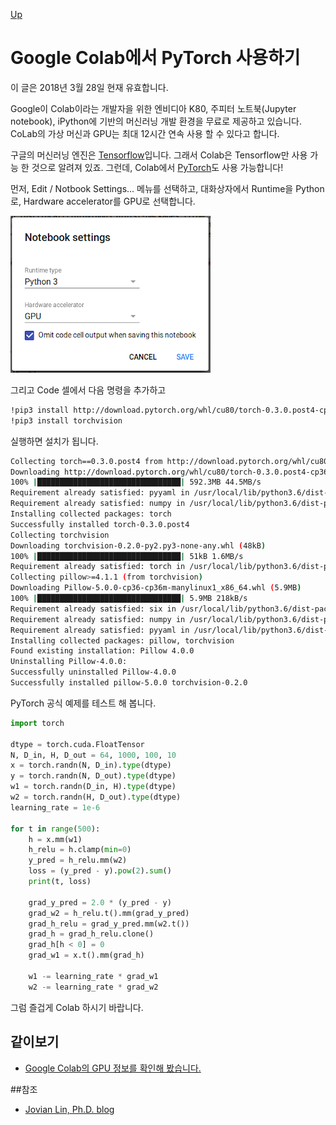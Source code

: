 [Up](index.md)

# Google Colab에서 PyTorch 사용하기

이 글은 2018년 3월 28일 현재 유효합니다.

Google이 Colab이라는 개발자을 위한 엔비디아 K80, 주피터 노트북(Jupyter notebook),  iPython에 기반의 머신러닝 개발 환경을 무료로 제공하고 있습니다. CoLab의 가상 머신과 GPU는 최대 12시간 연속 사용 할 수 있다고 합니다.

구글의 머신러닝 엔진은 <a href="https://www.tensorflow.org/">Tensorflow</a>입니다. 그래서 Colab은 Tensorflow만 사용 가능 한 것으로 알려져 있죠. 그런데, Colab에서 <a href="http://pytorch.org">PyTorch</a>도 사용 가능합니다! 

먼저, Edit / Notbook Settings... 메뉴를 선택하고, 대화상자에서 Runtime을 Python로, Hardware accelerator를 GPU로 선택합니다.

![img](google_colab_netebook_settings.png)

그리고 Code 셀에서 다음 명령을 추가하고

```sh
!pip3 install http://download.pytorch.org/whl/cu80/torch-0.3.0.post4-cp36-cp36m-linux_x86_64.whl
!pip3 install torchvision
```

실행하면 설치가 됩니다.

```sh
Collecting torch==0.3.0.post4 from http://download.pytorch.org/whl/cu80/torch-0.3.0.post4-cp36-cp36m-linux_x86_64.whl
Downloading http://download.pytorch.org/whl/cu80/torch-0.3.0.post4-cp36-cp36m-linux_x86_64.whl (592.3MB)
100% |████████████████████████████████| 592.3MB 44.5MB/s
Requirement already satisfied: pyyaml in /usr/local/lib/python3.6/dist-packages (from torch==0.3.0.post4)
Requirement already satisfied: numpy in /usr/local/lib/python3.6/dist-packages (from torch==0.3.0.post4)
Installing collected packages: torch
Successfully installed torch-0.3.0.post4
Collecting torchvision
Downloading torchvision-0.2.0-py2.py3-none-any.whl (48kB)
100% |████████████████████████████████| 51kB 1.6MB/s 
Requirement already satisfied: torch in /usr/local/lib/python3.6/dist-packages (from torchvision)
Collecting pillow>=4.1.1 (from torchvision)
Downloading Pillow-5.0.0-cp36-cp36m-manylinux1_x86_64.whl (5.9MB)
100% |████████████████████████████████| 5.9MB 218kB/s 
Requirement already satisfied: six in /usr/local/lib/python3.6/dist-packages (from torchvision)
Requirement already satisfied: numpy in /usr/local/lib/python3.6/dist-packages (from torchvision)
Requirement already satisfied: pyyaml in /usr/local/lib/python3.6/dist-packages (from torch->torchvision)
Installing collected packages: pillow, torchvision
Found existing installation: Pillow 4.0.0
Uninstalling Pillow-4.0.0:
Successfully uninstalled Pillow-4.0.0
Successfully installed pillow-5.0.0 torchvision-0.2.0
```

PyTorch 공식 예제를 테스트 해 봅니다.

```python
import torch

dtype = torch.cuda.FloatTensor
N, D_in, H, D_out = 64, 1000, 100, 10
x = torch.randn(N, D_in).type(dtype)
y = torch.randn(N, D_out).type(dtype)
w1 = torch.randn(D_in, H).type(dtype)
w2 = torch.randn(H, D_out).type(dtype)
learning_rate = 1e-6

for t in range(500):
    h = x.mm(w1)
    h_relu = h.clamp(min=0)
    y_pred = h_relu.mm(w2)
    loss = (y_pred - y).pow(2).sum()
    print(t, loss)

    grad_y_pred = 2.0 * (y_pred - y)
    grad_w2 = h_relu.t().mm(grad_y_pred)
    grad_h_relu = grad_y_pred.mm(w2.t())
    grad_h = grad_h_relu.clone()
    grad_h[h < 0] = 0
    grad_w1 = x.t().mm(grad_h)

    w1 -= learning_rate * grad_w1
    w2 -= learning_rate * grad_w2
```

그럼 즐겁게 Colab 하시기 바랍니다.

## 같이보기

- [Google Colab의 GPU 정보를 확인해 봤습니다.](google_colab_gpu_with_pytorch.md)

##참조

- [Jovian Lin, Ph.D. blog](https://jovianlin.io/pytorch-with-gpu-in-google-colab/)